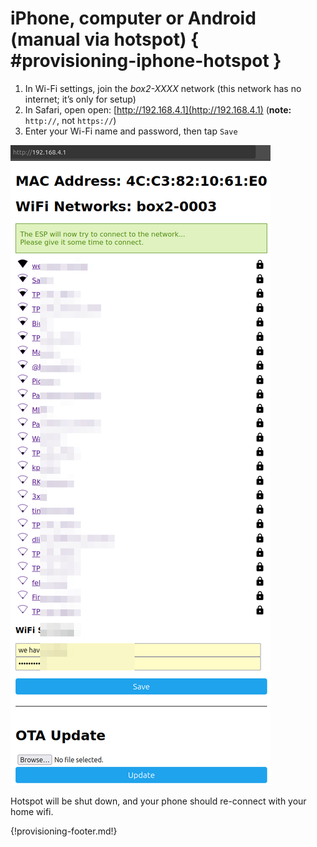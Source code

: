 # iPhone, computer or Android (manual via hotspot) { #provisioning-iphone-hotspot }

1. In Wi-Fi settings, join the *box2-XXXX* network (this network has no internet; it’s only for setup)
1. In Safari, open open: [http://192.168.4.1](http://192.168.4.1) (**note:** `http://`, not `https://`)
1. Enter your Wi-Fi name and password, then tap `Save`

![img](../res/img/hotspot.png)

Hotspot will be shut down, and your phone should re-connect with your home wifi.

{!provisioning-footer.md!}

